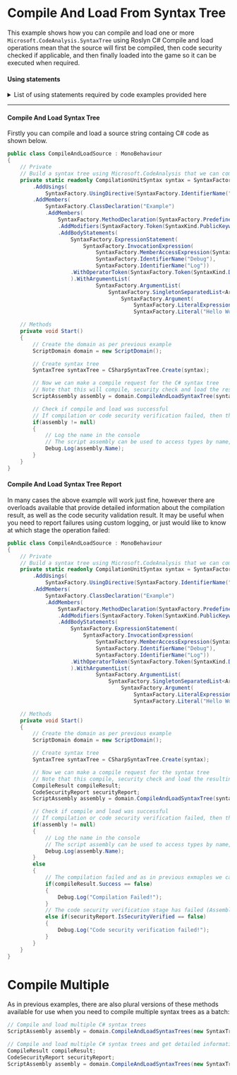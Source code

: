 # Compile And Load From Syntax Tree

This example shows how you can compile and load one or more `Microsoft.CodeAnalysis.SyntaxTree` using Roslyn C#
Compile and load operations mean that the source will first be compiled, then code security checked if applicable, and then finally loaded into the game so it can be executed when required.

#### Using statements
<details>
  <summary>List of using statements required by code examples provided here</summary>

```cs
using RoslynCSharp;
using Trivial.CodeSecurity;
using Microsoft.CodeAnalysis;
using Microsoft.CodeAnalysis.CSharp;
using Microsoft.CodeAnalysis.CSharp.Syntax;
using UnityEngine;
```
</details>

---

#### Compile And Load Syntax Tree
Firstly you can compile and load a source string containg C# code as shown below.

```cs
public class CompileAndLoadSource : MonoBehaviour
{
    // Private
    // Build a syntax tree using Microsoft.CodeAnalysis that we can compile later
    private static readonly CompilationUnitSyntax syntax = SyntaxFactory.CompilationUnit()
        .AddUsings(
            SyntaxFactory.UsingDirective(SyntaxFactory.IdentifierName("UnityEngine")))
        .AddMembers(
            SyntaxFactory.ClassDeclaration("Example")
            .AddMembers(
                SyntaxFactory.MethodDeclaration(SyntaxFactory.PredefinedType(SyntaxFactory.Token(SyntaxKind.VoidKeyword)), "SayHello")
                .AddModifiers(SyntaxFactory.Token(SyntaxKind.PublicKeyword), SyntaxFactory.Token(SyntaxKind.StaticKeyword))
                .AddBodyStatements(
                    SyntaxFactory.ExpressionStatement(
                        SyntaxFactory.InvocationExpression(
                            SyntaxFactory.MemberAccessExpression(SyntaxKind.SimpleMemberAccessExpression,
                            SyntaxFactory.IdentifierName("Debug"),
                            SyntaxFactory.IdentifierName("Log"))
                    .WithOperatorToken(SyntaxFactory.Token(SyntaxKind.DotToken))
                    ).WithArgumentList(
                            SyntaxFactory.ArgumentList(
                                SyntaxFactory.SingletonSeparatedList<ArgumentSyntax>(
                                    SyntaxFactory.Argument(
                                        SyntaxFactory.LiteralExpression(SyntaxKind.StringLiteralExpression,
                                        SyntaxFactory.Literal("Hello World"))))))))));

    // Methods
    private void Start()
    {
        // Create the domain as per previous example
        ScriptDomain domain = new ScriptDomain();

        // Create syntax tree
        SyntaxTree syntaxTree = CSharpSyntaxTree.Create(syntax);

        // Now we can make a compile request for the C# syntax tree
        // Note that this will compile, security check and load the resulting assembly into the game if successful. 
        ScriptAssembly assembly = domain.CompileAndLoadSyntaxTree(syntaxTree);

        // Check if compile and load was successful
        // If compilation or code security verification failed, then the assembly will be null and details will be logged in the Unity console by default
        if(assembly != null)
        {
            // Log the name in the console
            // The script assembly can be used to access types by name, base type and other criteria. See later examples for more info
            Debug.Log(assembly.Name);
        }
    }
}
```

#### Compile And Load Syntax Tree Report
In many cases the above example will work just fine, however there are overloads available that provide detailed information about the compilation result, as well as the code security validation result.
It may be useful when you need to report failures using custom logging, or just would like to know at which stage the operation failed:

```cs
public class CompileAndLoadSource : MonoBehaviour
{
    // Private
    // Build a syntax tree using Microsoft.CodeAnalysis that we can compile later
    private static readonly CompilationUnitSyntax syntax = SyntaxFactory.CompilationUnit()
        .AddUsings(
            SyntaxFactory.UsingDirective(SyntaxFactory.IdentifierName("UnityEngine")))
        .AddMembers(
            SyntaxFactory.ClassDeclaration("Example")
            .AddMembers(
                SyntaxFactory.MethodDeclaration(SyntaxFactory.PredefinedType(SyntaxFactory.Token(SyntaxKind.VoidKeyword)), "SayHello")
                .AddModifiers(SyntaxFactory.Token(SyntaxKind.PublicKeyword), SyntaxFactory.Token(SyntaxKind.StaticKeyword))
                .AddBodyStatements(
                    SyntaxFactory.ExpressionStatement(
                        SyntaxFactory.InvocationExpression(
                            SyntaxFactory.MemberAccessExpression(SyntaxKind.SimpleMemberAccessExpression,
                            SyntaxFactory.IdentifierName("Debug"),
                            SyntaxFactory.IdentifierName("Log"))
                    .WithOperatorToken(SyntaxFactory.Token(SyntaxKind.DotToken))
                    ).WithArgumentList(
                            SyntaxFactory.ArgumentList(
                                SyntaxFactory.SingletonSeparatedList<ArgumentSyntax>(
                                    SyntaxFactory.Argument(
                                        SyntaxFactory.LiteralExpression(SyntaxKind.StringLiteralExpression,
                                        SyntaxFactory.Literal("Hello World"))))))))));

    // Methods
    private void Start()
    {
        // Create the domain as per previous example
        ScriptDomain domain = new ScriptDomain();

        // Create syntax tree
        SyntaxTree syntaxTree = CSharpSyntaxTree.Create(syntax);

        // Now we can make a compile request for the syntax tree
        // Note that this compile, security check and load the resulting assembly into the game if successful.
        CompileResult compileResult;
        CodeSecurityReport securityReport;
        ScriptAssembly assembly = domain.CompileAndLoadSyntaxTree(syntaxTree, out compileResult, out securityReport);

        // Check if compile and load was successful
        // If compilation or code security verification failed, then the assembly will be null and details will be logged in the Unity console by default
        if(assembly != null)
        {
            // Log the name in the console
            // The script assembly can be used to access types by name, base type and other criteria. See later examples for more info
            Debug.Log(assembly.Name);
        }
        else
        {
            // The compilation failed and as in previous exmaples we can get all diagnostic messages from the compile result object
            if(compileResult.Success == false)
            {
                Debug.Log("Compilation Failed!");
            }
            // The code security verification stage has failed (Assembly includes code which is determined to be illegal by the code seuciryt verification rules) and we can get detailed information about the specific from the security report.
            else if(securityReport.IsSecurityVerified == false)
            {
                Debug.Log("Code security verification failed!");
            }
        }
    }
}
```

# Compile Multiple
As in previous examples, there are also plural versions of these methods available for use when you need to compile multiple syntax trees as a batch:
```cs
// Compile and load multiple C# syntax trees 
ScriptAssembly assembly = domain.CompileAndLoadSyntaxTrees(new SyntaxTree[] { treeA, treeB });

// Compile and load multiple C# syntax trees and get detailed information about the result
CompileResult compileResult;
CodeSecurityReport securityReport;
ScriptAssembly assembly = domain.CompileAndLoadSyntaxTrees(new SyntaxTree[] { treeA, treeB }, out compileResult, out securityReport);
```
